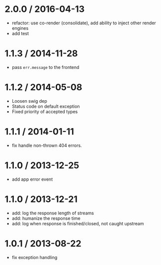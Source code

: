
2.0.0 / 2016-04-13
==================

  * refactor: use co-render (consolidate), add ability to inject other render engines
  * add test

1.1.3 / 2014-11-28
==================

  * pass `err.message` to the frontend

1.1.2 / 2014-05-08
==================

  * Loosen swig dep
  * Status code on default exception
  * Fixed priority of accepted types

1.1.1 / 2014-01-11
==================

 * fix handle non-thrown 404 errors.

1.1.0 / 2013-12-25
==================

 * add app error event

1.1.0 / 2013-12-21
==================

 * add: log the response length of streams
 * add: humanize the response time
 * add: log when response is finished/closed, not caught upstream

1.0.1 / 2013-08-22
==================

 * fix exception handling
